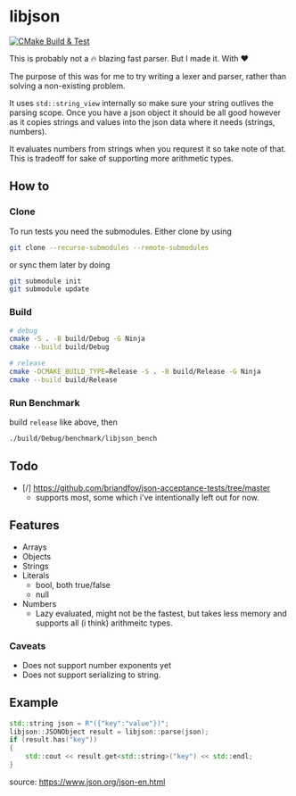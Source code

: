 # libjson

[![CMake Build & Test](https://github.com/emilekberg/libjson/actions/workflows/cmake-build.yml/badge.svg)](https://github.com/emilekberg/libjson/actions/workflows/cmake-build.yml)

This is probably not a :fire: blazing fast parser. But I made it. With :hearts:

The purpose of this was for me to try writing a lexer and parser, rather than solving a non-existing problem.

It uses `std::string_view` internally so make sure your string outlives the parsing scope. Once you have a json object it should be all good however as it copies strings and values into the json data where it needs (strings, numbers).

It evaluates numbers from strings when you requrest it so take note of that. This is tradeoff for sake of supporting more arithmetic types.

## How to 

### Clone

To run tests you need the submodules. Either clone by using 
```bash
git clone --recurse-submodules --remote-submodules
```

or sync them later by doing

```bash
git submodule init
git submodule update
```

### Build

```bash
# debug
cmake -S . -B build/Debug -G Ninja
cmake --build build/Debug

# release
cmake -DCMAKE_BUILD_TYPE=Release -S . -B build/Release -G Ninja
cmake --build build/Release
```

### Run Benchmark

build `release` like above, then
```bash
./build/Debug/benchmark/libjson_bench
```

## Todo

- [/] https://github.com/briandfoy/json-acceptance-tests/tree/master
  - supports most, some which i've intentionally left out for now.

## Features

- Arrays
- Objects
- Strings
- Literals
  - bool, both true/false
  - null
- Numbers
  - Lazy evaluated, might not be the fastest, but takes less memory and supports all (i think) arithmeitc types. 

### Caveats

- Does not support number exponents yet
- Does not support serializing to string.

## Example

```cpp
std::string json = R"({"key":"value"})";
libjson::JSONObject result = libjson::parse(json);
if (result.has("key"))
{
    std::cout << result.get<std::string>("key") << std::endl;
}
```

source: https://www.json.org/json-en.html

